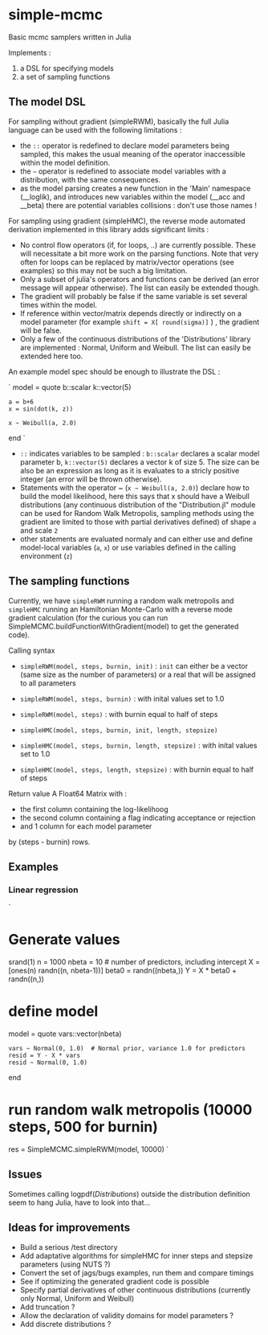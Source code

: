 simple-mcmc
===========

Basic mcmc samplers written in Julia

Implements :
1. a DSL for specifying models
2. a set of sampling functions

## The model DSL
For sampling without gradient (simpleRWM), basically the full Julia language can be used with the following limitations :
- the `::` operator is redefined to declare model parameters being sampled, this makes the usual meaning of the operator inaccessible within the model definition.
- the `~` operator is redefined to associate model variables with a distribution, with the same consequences.
- as the model parsing creates a new function in the 'Main' namespace (__loglik), and introduces new variables within the model (__acc and __beta) there are potential variables collisions : don't use those names !

For sampling using gradient (simpleHMC), the reverse mode automated derivation implemented in this library adds significant limits : 
- No control flow operators (if, for loops, ..) are currently possible. These will necessitate a bit more work on the parsing functions. Note that very often for loops can be replaced by matrix/vector operations (see examples) so this may not be such a big limitation.
- Only a subset of julia's operators and functions can be derived (an error message will appear otherwise). The list can easily be extended though.
- The gradient will probably be false if the same variable is set several times within the model.
- If reference within vector/matrix depends directly or indirectly on a model parameter (for example  `shift = X[ round(sigma)]` ) , the gradient will be false.
- Only a few of the continuous distributions of the 'Distributions' library are implemented : Normal, Uniform and Weibull. The list can easily be extended here too.


An example model spec should be enough to illustrate the DSL : 

`
model = quote
	b::scalar
	k::vector(5)
	
	a = b+6
	x = sin(dot(k, z))

	x ~ Weibull(a, 2.0)
end
`

- `::` indicates variables to be sampled : `b::scalar` declares a scalar model parameter b, `k::vector(5)` declares a vector k of size 5. The size can be also be an expression as long as it is evaluates to a stricly positive integer (an error will be thrown otherwise).
- Statements with the operator ~ (`x ~ Weibull(a, 2.0)`) declare how to build the model likelihood, here this says that x should have a Weibull distributions (any continuous distribution of the "Distribution.jl" module can be used for Random Walk Metropolis, sampling methods using the gradient are limited to those with partial derivatives defined) of shape `a` and scale `2`
- other statements are evaluated normaly and can either use and define model-local variables (`a`, `x`) or use variables defined in the calling environment (`z`)

## The sampling functions
Currently, we have `simpleRWM` running a random walk metropolis and `simpleHMC` running an Hamiltonian Monte-Carlo with a reverse mode gradient calculation (for the curious you can run SimpleMCMC.buildFunctionWithGradient(model) to get the generated code).

Calling syntax
- `simpleRWM(model, steps, burnin, init)` : `init` can either be a vector (same size as the number of parameters) or a real that will be assigned to all parameters
- `simpleRWM(model, steps, burnin)` : with inital values set to 1.0
- `simpleRWM(model, steps)` : with burnin equal to half of steps

- `simpleHMC(model, steps, burnin, init, length, stepsize)`
- `simpleHMC(model, steps, burnin, length, stepsize)` : with inital values set to 1.0
- `simpleHMC(model, steps, length, stepsize)` : with burnin equal to half of steps

Return value
A Float64 Matrix with : 
- the first column containing the log-likelihoog
- the second column containing a flag indicating acceptance or rejection
- and 1 column for each model parameter

by (steps - burnin) rows.


## Examples

### Linear regression

`
# Generate values

srand(1)
n = 1000
nbeta = 10 # number of predictors, including intercept
X = [ones(n) randn((n, nbeta-1))]
beta0 = randn((nbeta,))
Y = X * beta0 + randn((n,))

# define model
model = quote
	vars::vector(nbeta)

	vars ~ Normal(0, 1.0)  # Normal prior, variance 1.0 for predictors
	resid = Y - X * vars
	resid ~ Normal(0, 1.0)  
end

# run random walk metropolis (10000 steps, 500 for burnin)
res = SimpleMCMC.simpleRWM(model, 10000)
`

## Issues
Sometimes calling logpdf(_Distributions_) outside the distribution definition seem to hang Julia, have to look into that...


## Ideas for improvements
- Build a serious /test directory
- Add adaptative algorithms for simpleHMC for inner steps and stepsize parameters (using NUTS ?)
- Convert the set of jags/bugs examples, run them and compare timings
- See if optimizing the generated gradient code is possible
- Specify partial derivatives of other continuous distributions (currently only Normal, Uniform and Weibull)
- Add truncation ?
- Allow the declaration of validity domains for model parameters ?
- Add discrete distributions ?

